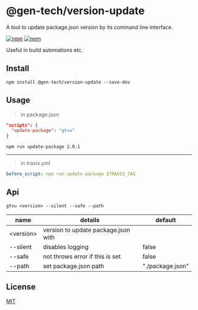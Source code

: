 # @gen-tech/version-update
A tool to update package.json version by its command line interface.

[![npm](https://img.shields.io/npm/v/@gen-tech/version-update.svg)](https://www.npmjs.com/package/@gen-tech/version-update)
[![npm](https://img.shields.io/npm/dw/@gen-tech/version-update.svg)](https://www.npmjs.com/package/@gen-tech/version-update)

Useful in build automations etc.

## Install
`npm install @gen-tech/version-update --save-dev`

## Usage
> in package.json
```json
"scripts": {
  "update-package": "gtvu"
}
```
`npm run update-package 2.0.1`

--------------------

> in travis.yml
```yml
before_script: npm run update-package $TRAVIS_TAG
```

## Api
`gtvu <version> --silent --safe --path`

|name       |details                            |default         |
|-----------|-----------------------------------|----------------|
|\<version\>|version to update package.json with|                |
|--silent   |disables logging                   |false           |
|--safe     |not throws error if this is set    |false           |
|--path     |set package.json path              |"./package.json"|

## License
[MIT](https://github.com/gen-tech/version-update/blob/master/LICENSE)

